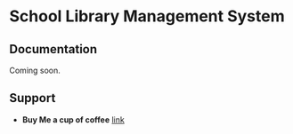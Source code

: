 #  School Library Management System



## Documentation
Coming soon.

## Support  
- **Buy Me a cup of coffee** [link](https://buymeacoff.ee/UOoP6At7H) 
